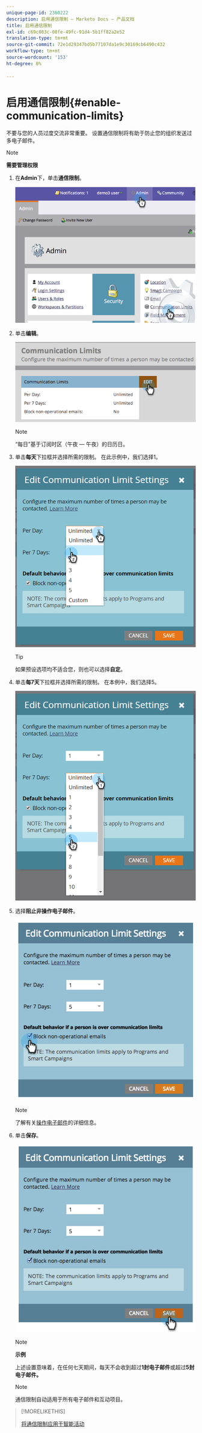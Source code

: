 ```yaml
---
unique-page-id: 2360222
description: 启用通信限制 — Marketo Docs — 产品文档
title: 启用通信限制
exl-id: c69c083c-08fe-49fc-91d4-5b1ff82a2e52
translation-type: tm+mt
source-git-commit: 72e1d29347bd5b77107da1e9c30169cb6490c432
workflow-type: tm+mt
source-wordcount: '153'
ht-degree: 0%

---
```


# 启用通信限制{#enable-communication-limits}

不要与您的人员过度交流非常重要。 设置通信限制将有助于防止您的组织发送过多电子邮件。

>[!NOTE]
>
>**需要管理权限**

1. 在&#x200B;**Admin**&#x200B;下，单击&#x200B;**通信限制**。

   ![](assets/image2014-9-18-15-3a53-3a37.png)

1. 单击&#x200B;**编辑**。

   ![](assets/image2014-9-18-15-3a53-3a47.png)

   >[!NOTE]
   >
   >“每日”基于订阅时区（午夜 — 午夜）的日历日。

1. 单击&#x200B;**每天**&#x200B;下拉框并选择所需的限制。 在此示例中，我们选择1。

   ![](assets/three.png)

   >[!TIP]
   >
   >如果预设选项均不适合您，则也可以选择&#x200B;**自定**。

1. 单击&#x200B;**每7天**&#x200B;下拉框并选择所需的限制。 在本例中，我们选择5。

   ![](assets/four.png)

1. 选择&#x200B;**阻止非操作电子邮件**。

   ![](assets/five.png)

   >[!NOTE]
   >
   >了解有关[操作电子邮件](/help/marketo/product-docs/email-marketing/general/functions-in-the-editor/make-an-email-operational.md)的详细信息。

1. 单击&#x200B;**保存**。

   ![](assets/six.png)

   >[!NOTE]
   >
   >**示例**
   >
   >上述设置意味着，在任何七天期间，每天不会收到超过&#x200B;**1封电子邮件**&#x200B;或超过&#x200B;**5封电子邮件。**

   >[!NOTE]
   >
   >通信限制自动适用于所有电子邮件和互动项目。

>[!MORELIKETHIS]
>
>[将通信限制应用于智能活动](/help/marketo/product-docs/core-marketo-concepts/smart-campaigns/using-smart-campaigns/apply-communication-limits-to-smart-campaign.md)
